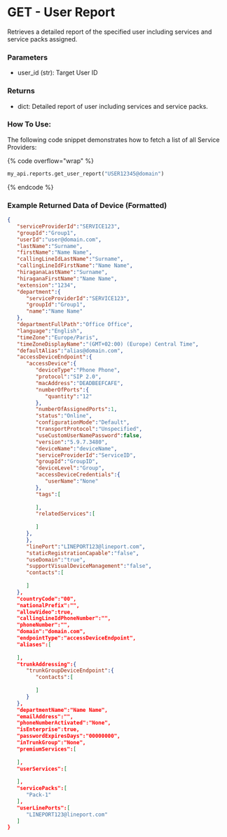 # GET - User Report

Retrieves a detailed report of the specified user including services and service packs assigned.

### Parameters&#x20;

* user_id (str): Target User ID&#x20;

### Returns

* dict: Detailed report of user including services and service packs.

### How To Use:

The following code snippet demonstrates how to fetch a list of all Service Providers:

{% code overflow="wrap" %}
```python
my_api.reports.get_user_report("USER12345@domain")
```
{% endcode %}

### Example Returned Data of Device (Formatted)

```json
{
   "serviceProviderId":"SERVICE123",
   "groupId":"Group1",
   "userId":"user@domain.com",
   "lastName":"Surname",
   "firstName":"Name Name",
   "callingLineIdLastName":"Surname",
   "callingLineIdFirstName":"Name Name",
   "hiraganaLastName":"Surname",
   "hiraganaFirstName":"Name Name",
   "extension":"1234",
   "department":{
      "serviceProviderId":"SERVICE123",
      "groupId":"Group1",
      "name":"Name Name"
   },
   "departmentFullPath":"Office Office",
   "language":"English",
   "timeZone":"Europe/Paris",
   "timeZoneDisplayName":"(GMT+02:00) (Europe) Central Time",
   "defaultAlias":"alias@domain.com",
   "accessDeviceEndpoint":{
      "accessDevice":{
         "deviceType":"Phone Phone",
         "protocol":"SIP 2.0",
         "macAddress":"DEADBEEFCAFE",
         "numberOfPorts":{
            "quantity":"12"
         },
         "numberOfAssignedPorts":1,
         "status":"Online",
         "configurationMode":"Default",
         "transportProtocol":"Unspecified",
         "useCustomUserNamePassword":false,
         "version":"5.9.7.3480",
         "deviceName":"deviceName",
         "serviceProviderId":"ServiceID",
         "groupId":"GroupID",
         "deviceLevel":"Group",
         "accessDeviceCredentials":{
            "userName":"None"
         },
         "tags":[
            
         ],
         "relatedServices":[
            
         ]
      },
      },
      "linePort":"LINEPORT123@lineport.com",
      "staticRegistrationCapable":"false",
      "useDomain":"true",
      "supportVisualDeviceManagement":"false",
      "contacts":[
         
      ]
   },
   "countryCode":"00",
   "nationalPrefix":"",
   "allowVideo":true,
   "callingLineIdPhoneNumber":"",
   "phoneNumber":"",
   "domain":"domain.com",
   "endpointType":"accessDeviceEndpoint",
   "aliases":[
      
   ],
   "trunkAddressing":{
      "trunkGroupDeviceEndpoint":{
         "contacts":[
            
         ]
      }
   },
   "departmentName":"Name Name",
   "emailAddress":"",
   "phoneNumberActivated":"None",
   "isEnterprise":true,
   "passwordExpiresDays":"00000000",
   "inTrunkGroup":"None",
   "premiumServices":[
      
   ],
   "userServices":[
      
   ],
   "servicePacks":[
      "Pack-1"
   ],
   "userLinePorts":[
      "LINEPORT123@lineport.com"
   ]
}
```